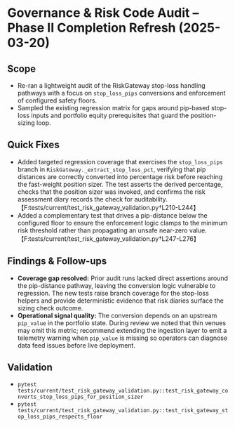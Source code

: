 # Governance & Risk Code Audit – Phase II Completion Refresh (2025-03-20)

## Scope
- Re-ran a lightweight audit of the RiskGateway stop-loss handling pathways with a
  focus on `stop_loss_pips` conversions and enforcement of configured safety
  floors.
- Sampled the existing regression matrix for gaps around pip-based stop-loss
  inputs and portfolio equity prerequisites that guard the position-sizing loop.

## Quick Fixes
- Added targeted regression coverage that exercises the `stop_loss_pips` branch
  in `RiskGateway._extract_stop_loss_pct`, verifying that pip distances are
  correctly converted into percentage risk before reaching the fast-weight
  position sizer.  The test asserts the derived percentage, checks that the
  position sizer was invoked, and confirms the risk assessment diary records the
  check for auditability. 【F:tests/current/test_risk_gateway_validation.py†L210-L244】
- Added a complementary test that drives a pip-distance below the configured
  floor to ensure the enforcement logic clamps to the minimum risk threshold
  rather than propagating an unsafe near-zero value. 【F:tests/current/test_risk_gateway_validation.py†L247-L276】

## Findings & Follow-ups
- **Coverage gap resolved:** Prior audit runs lacked direct assertions around the
  pip-distance pathway, leaving the conversion logic vulnerable to regression.
  The new tests raise branch coverage for the stop-loss helpers and provide
  deterministic evidence that risk diaries surface the sizing check outcome.
- **Operational signal quality:** The conversion depends on an upstream
  `pip_value` in the portfolio state.  During review we noted that thin venues
  may omit this metric; recommend extending the ingestion layer to emit a
  telemetry warning when `pip_value` is missing so operators can diagnose data
  feed issues before live deployment.

## Validation
- `pytest tests/current/test_risk_gateway_validation.py::test_risk_gateway_converts_stop_loss_pips_for_position_sizer`
- `pytest tests/current/test_risk_gateway_validation.py::test_risk_gateway_stop_loss_pips_respects_floor`
